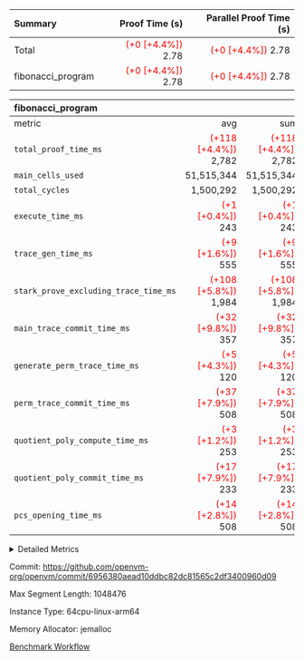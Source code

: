 | Summary | Proof Time (s) | Parallel Proof Time (s) |
|:---|---:|---:|
| Total | <span style='color: red'>(+0 [+4.4%])</span> 2.78 | <span style='color: red'>(+0 [+4.4%])</span> 2.78 |
| fibonacci_program | <span style='color: red'>(+0 [+4.4%])</span> 2.78 | <span style='color: red'>(+0 [+4.4%])</span> 2.78 |


| fibonacci_program |||||
|:---|---:|---:|---:|---:|
|metric|avg|sum|max|min|
| `total_proof_time_ms ` | <span style='color: red'>(+118 [+4.4%])</span> 2,782 | <span style='color: red'>(+118 [+4.4%])</span> 2,782 | <span style='color: red'>(+118 [+4.4%])</span> 2,782 | <span style='color: red'>(+118 [+4.4%])</span> 2,782 |
| `main_cells_used     ` |  51,515,344 |  51,515,344 |  51,515,344 |  51,515,344 |
| `total_cycles        ` |  1,500,292 |  1,500,292 |  1,500,292 |  1,500,292 |
| `execute_time_ms     ` | <span style='color: red'>(+1 [+0.4%])</span> 243 | <span style='color: red'>(+1 [+0.4%])</span> 243 | <span style='color: red'>(+1 [+0.4%])</span> 243 | <span style='color: red'>(+1 [+0.4%])</span> 243 |
| `trace_gen_time_ms   ` | <span style='color: red'>(+9 [+1.6%])</span> 555 | <span style='color: red'>(+9 [+1.6%])</span> 555 | <span style='color: red'>(+9 [+1.6%])</span> 555 | <span style='color: red'>(+9 [+1.6%])</span> 555 |
| `stark_prove_excluding_trace_time_ms` | <span style='color: red'>(+108 [+5.8%])</span> 1,984 | <span style='color: red'>(+108 [+5.8%])</span> 1,984 | <span style='color: red'>(+108 [+5.8%])</span> 1,984 | <span style='color: red'>(+108 [+5.8%])</span> 1,984 |
| `main_trace_commit_time_ms` | <span style='color: red'>(+32 [+9.8%])</span> 357 | <span style='color: red'>(+32 [+9.8%])</span> 357 | <span style='color: red'>(+32 [+9.8%])</span> 357 | <span style='color: red'>(+32 [+9.8%])</span> 357 |
| `generate_perm_trace_time_ms` | <span style='color: red'>(+5 [+4.3%])</span> 120 | <span style='color: red'>(+5 [+4.3%])</span> 120 | <span style='color: red'>(+5 [+4.3%])</span> 120 | <span style='color: red'>(+5 [+4.3%])</span> 120 |
| `perm_trace_commit_time_ms` | <span style='color: red'>(+37 [+7.9%])</span> 508 | <span style='color: red'>(+37 [+7.9%])</span> 508 | <span style='color: red'>(+37 [+7.9%])</span> 508 | <span style='color: red'>(+37 [+7.9%])</span> 508 |
| `quotient_poly_compute_time_ms` | <span style='color: red'>(+3 [+1.2%])</span> 253 | <span style='color: red'>(+3 [+1.2%])</span> 253 | <span style='color: red'>(+3 [+1.2%])</span> 253 | <span style='color: red'>(+3 [+1.2%])</span> 253 |
| `quotient_poly_commit_time_ms` | <span style='color: red'>(+17 [+7.9%])</span> 233 | <span style='color: red'>(+17 [+7.9%])</span> 233 | <span style='color: red'>(+17 [+7.9%])</span> 233 | <span style='color: red'>(+17 [+7.9%])</span> 233 |
| `pcs_opening_time_ms ` | <span style='color: red'>(+14 [+2.8%])</span> 508 | <span style='color: red'>(+14 [+2.8%])</span> 508 | <span style='color: red'>(+14 [+2.8%])</span> 508 | <span style='color: red'>(+14 [+2.8%])</span> 508 |



<details>
<summary>Detailed Metrics</summary>

| group | num_segments | keygen_time_ms | commit_exe_time_ms |
| --- | --- | --- | --- |
| fibonacci_program | 1 | 258 | 5 | 

| group | air_name | quotient_deg | interactions | constraints |
| --- | --- | --- | --- | --- |
| fibonacci_program | AccessAdapterAir<16> | 2 | 5 | 12 | 
| fibonacci_program | AccessAdapterAir<2> | 2 | 5 | 12 | 
| fibonacci_program | AccessAdapterAir<32> | 2 | 5 | 12 | 
| fibonacci_program | AccessAdapterAir<4> | 2 | 5 | 12 | 
| fibonacci_program | AccessAdapterAir<8> | 2 | 5 | 12 | 
| fibonacci_program | BitwiseOperationLookupAir<8> | 2 | 2 | 4 | 
| fibonacci_program | MemoryMerkleAir<8> | 2 | 4 | 39 | 
| fibonacci_program | PersistentBoundaryAir<8> | 2 | 3 | 7 | 
| fibonacci_program | PhantomAir | 2 | 3 | 5 | 
| fibonacci_program | Poseidon2PeripheryAir<BabyBearParameters>, 1> | 2 | 1 | 286 | 
| fibonacci_program | ProgramAir | 1 | 1 | 4 | 
| fibonacci_program | RangeTupleCheckerAir<2> | 1 | 1 | 4 | 
| fibonacci_program | Rv32HintStoreAir | 2 | 18 | 28 | 
| fibonacci_program | VariableRangeCheckerAir | 1 | 1 | 4 | 
| fibonacci_program | VmAirWrapper<Rv32BaseAluAdapterAir, BaseAluCoreAir<4, 8> | 2 | 20 | 37 | 
| fibonacci_program | VmAirWrapper<Rv32BaseAluAdapterAir, LessThanCoreAir<4, 8> | 2 | 18 | 40 | 
| fibonacci_program | VmAirWrapper<Rv32BaseAluAdapterAir, ShiftCoreAir<4, 8> | 2 | 24 | 91 | 
| fibonacci_program | VmAirWrapper<Rv32BranchAdapterAir, BranchEqualCoreAir<4> | 2 | 11 | 20 | 
| fibonacci_program | VmAirWrapper<Rv32BranchAdapterAir, BranchLessThanCoreAir<4, 8> | 2 | 13 | 35 | 
| fibonacci_program | VmAirWrapper<Rv32CondRdWriteAdapterAir, Rv32JalLuiCoreAir> | 2 | 10 | 18 | 
| fibonacci_program | VmAirWrapper<Rv32JalrAdapterAir, Rv32JalrCoreAir> | 2 | 16 | 20 | 
| fibonacci_program | VmAirWrapper<Rv32LoadStoreAdapterAir, LoadSignExtendCoreAir<4, 8> | 2 | 18 | 33 | 
| fibonacci_program | VmAirWrapper<Rv32LoadStoreAdapterAir, LoadStoreCoreAir<4> | 2 | 17 | 40 | 
| fibonacci_program | VmAirWrapper<Rv32MultAdapterAir, DivRemCoreAir<4, 8> | 2 | 25 | 84 | 
| fibonacci_program | VmAirWrapper<Rv32MultAdapterAir, MulHCoreAir<4, 8> | 2 | 24 | 31 | 
| fibonacci_program | VmAirWrapper<Rv32MultAdapterAir, MultiplicationCoreAir<4, 8> | 2 | 19 | 19 | 
| fibonacci_program | VmAirWrapper<Rv32RdWriteAdapterAir, Rv32AuipcCoreAir> | 2 | 12 | 14 | 
| fibonacci_program | VmConnectorAir | 2 | 5 | 11 | 

| group | air_name | segment | rows | prep_cols | perm_cols | main_cols | cells |
| --- | --- | --- | --- | --- | --- | --- | --- |
| fibonacci_program | AccessAdapterAir<8> | 0 | 128 |  | 16 | 17 | 4,224 | 
| fibonacci_program | BitwiseOperationLookupAir<8> | 0 | 65,536 | 3 | 8 | 2 | 655,360 | 
| fibonacci_program | MemoryMerkleAir<8> | 0 | 512 |  | 16 | 32 | 24,576 | 
| fibonacci_program | PersistentBoundaryAir<8> | 0 | 128 |  | 12 | 20 | 4,096 | 
| fibonacci_program | PhantomAir | 0 | 1 |  | 12 | 6 | 18 | 
| fibonacci_program | Poseidon2PeripheryAir<BabyBearParameters>, 1> | 0 | 256 |  | 8 | 300 | 78,848 | 
| fibonacci_program | ProgramAir | 0 | 8,192 |  | 8 | 10 | 147,456 | 
| fibonacci_program | RangeTupleCheckerAir<2> | 0 | 524,288 | 2 | 8 | 1 | 4,718,592 | 
| fibonacci_program | Rv32HintStoreAir | 0 | 4 |  | 44 | 32 | 304 | 
| fibonacci_program | VariableRangeCheckerAir | 0 | 262,144 | 2 | 8 | 1 | 2,359,296 | 
| fibonacci_program | VmAirWrapper<Rv32BaseAluAdapterAir, BaseAluCoreAir<4, 8> | 0 | 1,048,576 |  | 52 | 36 | 92,274,688 | 
| fibonacci_program | VmAirWrapper<Rv32BaseAluAdapterAir, LessThanCoreAir<4, 8> | 0 | 524,288 |  | 40 | 37 | 40,370,176 | 
| fibonacci_program | VmAirWrapper<Rv32BranchAdapterAir, BranchEqualCoreAir<4> | 0 | 262,144 |  | 28 | 26 | 14,155,776 | 
| fibonacci_program | VmAirWrapper<Rv32BranchAdapterAir, BranchLessThanCoreAir<4, 8> | 0 | 8 |  | 32 | 32 | 512 | 
| fibonacci_program | VmAirWrapper<Rv32CondRdWriteAdapterAir, Rv32JalLuiCoreAir> | 0 | 131,072 |  | 28 | 18 | 6,029,312 | 
| fibonacci_program | VmAirWrapper<Rv32JalrAdapterAir, Rv32JalrCoreAir> | 0 | 32 |  | 36 | 28 | 2,048 | 
| fibonacci_program | VmAirWrapper<Rv32LoadStoreAdapterAir, LoadStoreCoreAir<4> | 0 | 128 |  | 52 | 41 | 11,904 | 
| fibonacci_program | VmAirWrapper<Rv32RdWriteAdapterAir, Rv32AuipcCoreAir> | 0 | 16 |  | 28 | 20 | 768 | 
| fibonacci_program | VmConnectorAir | 0 | 2 | 1 | 16 | 5 | 42 | 

| group | segment | trace_gen_time_ms | total_proof_time_ms | total_cycles | total_cells | stark_prove_excluding_trace_time_ms | quotient_poly_compute_time_ms | quotient_poly_commit_time_ms | perm_trace_commit_time_ms | pcs_opening_time_ms | main_trace_commit_time_ms | main_cells_used | generate_perm_trace_time_ms | execute_time_ms |
| --- | --- | --- | --- | --- | --- | --- | --- | --- | --- | --- | --- | --- | --- | --- |
| fibonacci_program | 0 | 555 | 2,782 | 1,500,292 | 160,837,996 | 1,984 | 253 | 233 | 508 | 508 | 357 | 51,515,344 | 120 | 243 | 

| group | segment | trace_height_constraint | weighted_sum | threshold |
| --- | --- | --- | --- | --- |
| fibonacci_program | 0 | 0 | 3,932,542 | 2,013,265,921 | 
| fibonacci_program | 0 | 1 | 10,749,400 | 2,013,265,921 | 
| fibonacci_program | 0 | 2 | 1,966,271 | 2,013,265,921 | 
| fibonacci_program | 0 | 3 | 10,749,532 | 2,013,265,921 | 
| fibonacci_program | 0 | 4 | 1,664 | 2,013,265,921 | 
| fibonacci_program | 0 | 5 | 640 | 2,013,265,921 | 
| fibonacci_program | 0 | 6 | 7,209,100 | 2,013,265,921 | 
| fibonacci_program | 0 | 7 |  | 2,013,265,921 | 
| fibonacci_program | 0 | 8 | 35,535,101 | 2,013,265,921 | 

</details>


Commit: https://github.com/openvm-org/openvm/commit/6956380aead10ddbc82dc81565c2df3400960d09

Max Segment Length: 1048476

Instance Type: 64cpu-linux-arm64

Memory Allocator: jemalloc

[Benchmark Workflow](https://github.com/openvm-org/openvm/actions/runs/14067933408)
